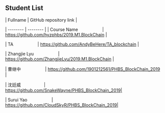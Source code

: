 ## Student List

| Fullname | GitHub repository link |

| -------- | -------- | 
| Course Name  &nbsp; &nbsp; &nbsp; &nbsp; &nbsp; &nbsp; &nbsp; &nbsp; &nbsp; &nbsp;| https://github.com/hyzphbs/2019.M1.BlockChain | 

| TA  &nbsp; &nbsp; &nbsp; &nbsp; &nbsp; &nbsp; &nbsp; &nbsp; &nbsp; &nbsp;| https://github.com/AndyBeHere/TA_blockchain |

| Zhangjie Lyu &nbsp; &nbsp; &nbsp; &nbsp; &nbsp; &nbsp; &nbsp; &nbsp; &nbsp; &nbsp;| https://github.com/ZhangjieLyu/2019.M1.BlockChain |

| 曹继中  &nbsp; &nbsp; &nbsp; &nbsp; &nbsp; &nbsp; &nbsp; &nbsp; &nbsp; &nbsp;| https://github.com/1901212561/PHBS_BlockChain_2019 | 

| 沈廷威&nbsp; &nbsp; &nbsp; &nbsp; &nbsp; &nbsp; &nbsp; &nbsp; &nbsp; &nbsp;| https://github.com/SnakeWayne/PHBS_BlockChain_2019| 

| Surui Yao  &nbsp; &nbsp; &nbsp; &nbsp; &nbsp; &nbsp; &nbsp; &nbsp; &nbsp; &nbsp;| https://github.com/CloudSkyR/PHBS_BlockChain_2019| 



